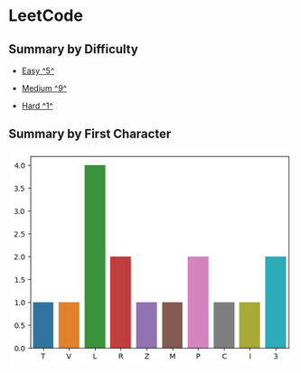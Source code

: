 # LeetCode

## Summary by Difficulty

- [Easy ^5^](easy.md)

- [Medium ^9^](medium.md)

- [Hard ^1^](hard.md)

## Summary by First Character

![summary-by-first-char](summary-by-first-char.png)
